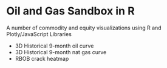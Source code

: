 # Oil and Gas Sandbox in R
A number of commodity and equity visualizations using R and Plotly/JavaScript Libraries

* 3D Historical 9-month oil curve
* 3D Historical 9-month nat gas curve
* RBOB crack heatmap


